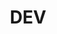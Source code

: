 ---
layout: list
title: DEV
slug: dev
menu: true
submenu: true
order: 1
description: >
  웹개발에 관한 글들.  
---